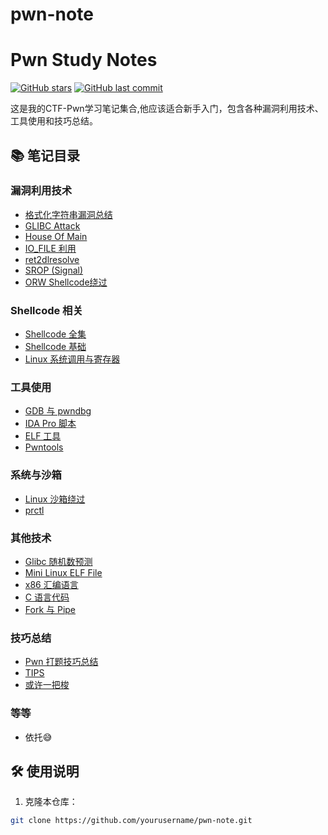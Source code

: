 # pwn-note

# Pwn Study Notes

[![GitHub stars](https://img.shields.io/github/stars/yourusername/pwn-note?style=social)](https://github.com/yourusername/pwn-note)
[![GitHub last commit](https://img.shields.io/github/last-commit/yourusername/pwn-note)](https://github.com/yourusername/pwn-note)

这是我的CTF-Pwn学习笔记集合,他应该适合新手入门，包含各种漏洞利用技术、工具使用和技巧总结。

## 📚 笔记目录

### 漏洞利用技术
- [格式化字符串漏洞总结](PwnNote/格式化字符串漏洞总结.md)
- [GLIBC Attack](PwnNote/GLIBC_Attack.md)
- [House Of Main](PwnNote/House-Of-Main.md)
- [IO_FILE 利用](PwnNote/IO_FILE%20利用.md)
- [ret2dlresolve](PwnNote/ret2dlresolve.md)
- [SROP (Signal)](PwnNote/SROP-signal.md)
- [ORW Shellcode绕过](PwnNote/orw%20shellcode绕过.md)

### Shellcode 相关
- [Shellcode 全集](PwnNote/Shellcode-ALL.md)
- [Shellcode 基础](PwnNote/shellcode.md)
- [Linux 系统调用与寄存器](PwnNote/Linux-SYS_call-Regs-Sc.md)

### 工具使用
- [GDB 与 pwndbg](PwnNote/gdb-pwndbg.md)
- [IDA Pro 脚本](PwnNote/IDA_Pro_Script.md)
- [ELF 工具](PwnNote/ELF-Tools.md)
- [Pwntools](PwnNote/Pwntools.md)

### 系统与沙箱
- [Linux 沙箱绕过](PwnNote/Linux-沙箱-sandbox.md)
- [prctl](PwnNote/prctl.md)

### 其他技术
- [Glibc 随机数预测](PwnNote/glibc%20随机数预测.md)
- [Mini Linux ELF File](PwnNote/Mini%20Linux%20ELF%20File.md)
- [x86 汇编语言](PwnNote/x86汇编语言.md)
- [C 语言代码](PwnNote/Code-C语言.md)
- [Fork 与 Pipe](PwnNote/fork-pipe.md)

### 技巧总结
- [Pwn 打题技巧总结](PwnNote/PWN-打题技巧总结.md)
- [TIPS](PwnNote/TIPS.md)
- [或许一把梭](PwnNote/或许一把梭.md)


### 等等
- 依托😅

## 🛠️ 使用说明

1. 克隆本仓库：
```bash
git clone https://github.com/yourusername/pwn-note.git
